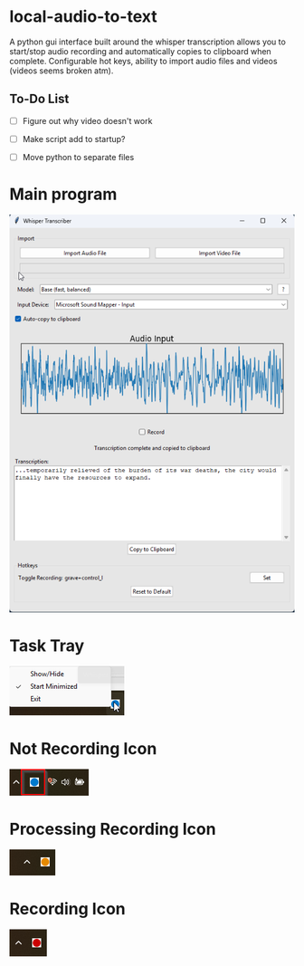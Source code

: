 # local-audio-to-text
A python gui interface built around the whisper transcription allows you to start/stop audio recording and automatically copies to clipboard when complete. Configurable hot keys, ability to import audio files and videos (videos seems broken atm).


## To-Do List

- [ ] Figure out why video doesn't work
- [ ] Make script add to startup?
- [ ] Move python to separate files


# Main program
![App Screenshot](Images/app_screenshot.png)

# Task Tray
![Task Tray](Images/task_tray_options.png)

# Not Recording Icon
![Not Recording Icon](Images/tray_icon_not_recording.png)

# Processing Recording Icon
![Processing Recording Icon](Images/tray_icon_processing.png)

# Recording Icon
![Recording Icon](Images/tray_icon_recording.png)
